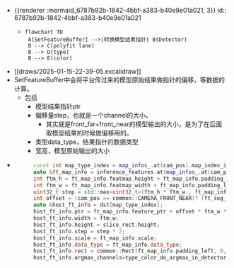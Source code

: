 - {{renderer :mermaid_6787b92b-1842-4bbf-a383-b40e9e01a021, 3}}
  id:: 6787b92b-1842-4bbf-a383-b40e9e01a021
	- ```mermaid
	  flowchart TD
	   A[SetFeatureBuffer] -->|转换模型结果指针| B(Detector)
	   B --> C(polyfit lane)
	   B --> D(type)
	   B --> E(color)
	  ```
- [[draws/2025-01-15-22-39-05.excalidraw]]
- SetFeatureBuffer中会将平台传过来的模型原始结果做指针的偏移，等数据的计算。
	- 包括
		- 模型结果指针ptr
		- 偏移量step，也就是一个channel的大小。
			- 其实就是front_far+front_near的模型输出的大小，是为了在后面取模型结果的时候做偏移用的。
		- 类型data_type，结果指针的数据类型
		- 宽高，模型原始输出的大小
- ```cpp
        const int map_type_index = map_infos_.at(cam_pos).map_index_info.map_type_index;
        auto &ft_map_info = inference_features.at(map_infos_.at(cam_pos).map_id_info.map_type_id);
        int ftm_h = ft_map_info.featmap_height + ft_map_info.padding_top + ft_map_info.padding_bottom;
        int ftm_w = ft_map_info.featmap_width + ft_map_info.padding_left + ft_map_info.padding_right;
        uint32_t step = std::max<uint32_t>(ftm_h * ftm_w , ft_map_info.padding_ch);
        int offset = (cam_pos == common::CAMERA_FRONT_NEAR)? (ft_seg_ptr_offset + ft_map_info.padding_top) : ft_map_info.padding_top;
        auto &host_ft_info = dst[map_type_index];
        host_ft_info.ptr = ft_map_info.feature_ptr + offset * ftm_w * FeatureDataSize(ft_map_info.data_type);
        host_ft_info.width = ftm_w;
        host_ft_info.height = slice_rect.height;
        host_ft_info.step = step * 2;
        host_ft_info.scale = ft_map_info.scale;
        host_ft_info.data_type = ft_map_info.data_type;
        host_ft_info.rect = common::Rect(ft_map_info.padding_left, 0, slice_rect.width, slice_rect.height);
        host_ft_info.argmax_channels=type_color_do_argmax_in_detector?ft_map_info.channel:1;
  ```